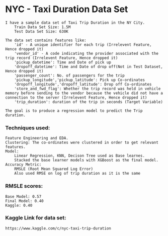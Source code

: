 # NYC - Taxi Duration Data Set
    I have a sample data set of Taxi Trip Duration in the NY City.
        Train Data Set Size: 1.5M
        Test Data Set Size: 630K

    The data set contains features like:
        'id' - A unique identifier for each trip (Irrelevent Feature, Hence dropped it)
        'vendor_id' - A code indicating the provider associated with the trip record (Irrelevent Feature, Hence dropped it)
        'pickup_datetime': Time and Date of pick up
        'dropoff_datetime': Time and Date of drop off(Not in Test Dataset, Hence dropped it)
        'passenger_count': No. of passengers for the trip
        'pickup_longitude','pickup_latitude': Pick up Co-ordinates
        'dropoff_longitude','dropoff_latitude': Drop off Co-ordinates
        'store_and_fwd_flag': Whether the trip record was held in vehicle memory before sending to the vendor because the vehicle did not have a connection to the server (Irrelevent Feature, Hence dropped it)
        'trip_duration': duration of the trip in seconds (Target Variable)
        
    The goal is to produce a regression model to predict the Trip duration.
    
### Techniques used:
    Feature Engineering and EDA.
    Clustering: The co-ordinates were clustered in order to get relevant features.
    Model:
        Linear Regression, KNN, Decison Tree used as Base learnes.
        Stacked the base learner models with XGBoost as the final model.
    Accuracy Metric:
        RMSLE (Root Mean Squared Log Error)
        Also used RMSE on log of trip duration as it is the same
    
### RMSLE scores:
    Base Model: 0.57
    Final Model: 0.40
    Kaggle: 0.40
### Kaggle Link for data set:
    https://www.kaggle.com/c/nyc-taxi-trip-duration
    
